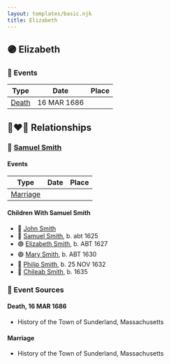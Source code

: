 ```yaml
---
layout: templates/basic.njk
title: Elizabeth
---
```

## 🟣 Elizabeth

### 📆 Events

Type | Date | Place
------ | ------ | ------
[Death](#event-d4f100c5-ef89-423d-9656-d1b4759fa3a9) | 16 MAR 1686 |

## 👩‍❤️‍👨 Relationships

### 🔵 [Samuel Smith](/people/8/86804391)

#### Events

Type | Date | Place
------ | ------ | ------
[Marriage](#event-22dfabf0-803f-474b-a6fc-6892ede8fc35) |  |
#### Children With Samuel Smith
* 🔵 [John Smith](/people/8/82917648)
* 🔵 [Samuel Smith](/people/5/57169666), b. abt 1625
* 🟣 [Elizabeth Smith](/people/9/92723561), b. ABT 1627
* 🟣 [Mary Smith](/people/3/39739360), b. ABT 1630
* 🔵 [Philip Smith](/people/6/61981014), b. 25 NOV 1632
* 🔵 [Chileab Smith](/people/8/88499593), b. 1635
### 📰 Event Sources

#### <a id="event-d4f100c5-ef89-423d-9656-d1b4759fa3a9"></a> Death, 16 MAR 1686
* History of the Town of Sunderland, Massachusetts
#### <a id="event-22dfabf0-803f-474b-a6fc-6892ede8fc35"></a> Marriage
* History of the Town of Sunderland, Massachusetts
